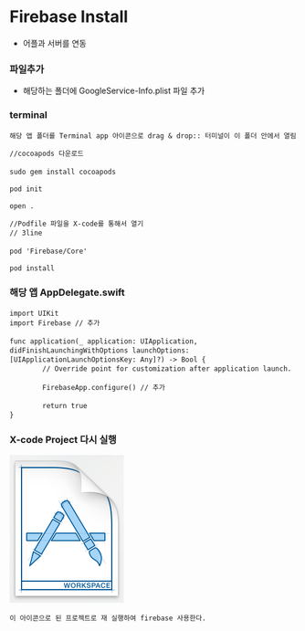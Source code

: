 # Firebase Install
- 어플과 서버를 연동

### 파일추가

- 해당하는 폴더에 GoogleService-Info.plist 파일 추가

### terminal

```
해당 앱 폴더를 Terminal app 아이콘으로 drag & drop:: 터미널이 이 폴더 안에서 열림
```

```
//cocoapods 다운로드

sudo gem install cocoapods
```

```
pod init
```

```
open .
```

```
//Podfile 파일을 X-code를 통해서 열기
// 3line

pod 'Firebase/Core'

```

```
pod install
```

### 해당 앱 AppDelegate.swift

```
import UIKit
import Firebase // 추가

func application(_ application: UIApplication, didFinishLaunchingWithOptions launchOptions: [UIApplicationLaunchOptionsKey: Any]?) -> Bool {
        // Override point for customization after application launch.
        
        FirebaseApp.configure() // 추가
        
        return true
}
```

### X-code Project 다시 실행

<img src="/img/firebase.png" width="200">

`이 아이콘으로 된 프로젝트로 재 실행하여 firebase 사용한다.`
